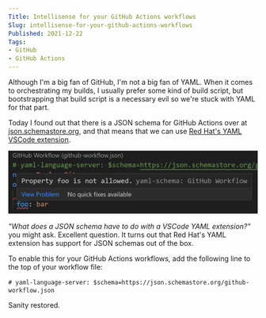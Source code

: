```yaml
---
Title: Intellisense for your GitHub Actions workflows
Slug: intellisense-for-your-github-actions-workflows
Published: 2021-12-22
Tags:
- GitHub
- GitHub Actions
---
```


Although I'm a big fan of GitHub, I'm not a big fan of YAML.
When it comes to orchestrating my builds, I usually prefer some kind 
of build script, but bootstrapping that build script is a necessary 
evil so we're stuck with YAML for that part.

<!--excerpt-->

Today I found out that there is a JSON schema for GitHub Actions over 
at [json.schemastore.org](https://json.schemastore.org/github-workflow.json), 
and that means that we can use 
[Red Hat's YAML VSCode extension](https://marketplace.visualstudio.com/items?itemName=redhat.vscode-yaml).

![A GitHub Actions job](/images/gh_workflow_schema.png)

_"What does a JSON schema have to do with a VSCode YAML extension?"_ you 
might ask. Excellent question. It turns out that Red Hat's YAML extension 
has support for JSON schemas out of the box.

To enable this for your GitHub Actions workflows, add the following 
line to the top of your workflow file:

```
# yaml-language-server: $schema=https://json.schemastore.org/github-workflow.json
```

Sanity restored.